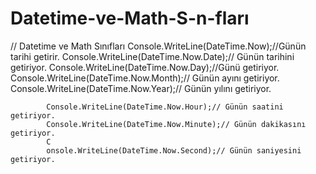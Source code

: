 # Datetime-ve-Math-S-n-fları 
 // Datetime ve Math Sınıfları
           Console.WriteLine(DateTime.Now);//Günün tarihi getirir.
            Console.WriteLine(DateTime.Now.Date);// Günün tarihini getiriyor.
            Console.WriteLine(DateTime.Now.Day);//Günü getiriyor.
            Console.WriteLine(DateTime.Now.Month);// Günün ayını getiriyor.
            Console.WriteLine(DateTime.Now.Year);// Günün yılını getiriyor.

            Console.WriteLine(DateTime.Now.Hour);// Günün saatini getiriyor.
            Console.WriteLine(DateTime.Now.Minute);// Günün dakikasını getiriyor.
            C
            onsole.WriteLine(DateTime.Now.Second);// Günün saniyesini getiriyor. 
            
